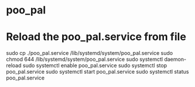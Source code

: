 # poo_pal










# Reload the poo_pal.service from file


sudo cp ./poo_pal.service /lib/systemd/system/poo_pal.service
sudo chmod 644 /lib/systemd/system/poo_pal.service
sudo systemctl daemon-reload
sudo systemctl enable poo_pal.service
sudo systemctl stop poo_pal.service
sudo systemctl start poo_pal.service
sudo systemctl status poo_pal.service
